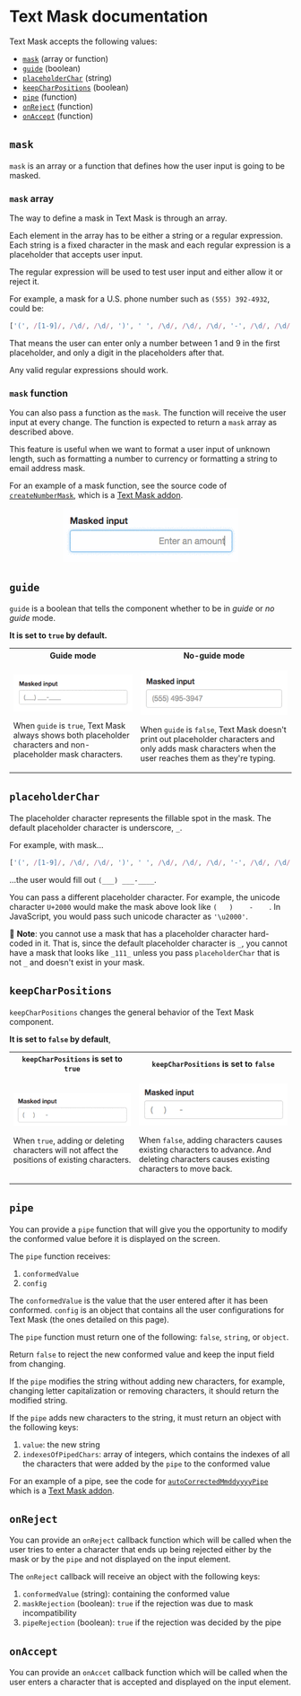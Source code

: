 # Text Mask documentation

Text Mask accepts the following values:

* [`mask`](#mask) (array or function)
* [`guide`](#guide) (boolean)
* [`placeholderChar`](#placeholderchar) (string)
* [`keepCharPositions`](#keepcharpositions) (boolean)
* [`pipe`](#pipe) (function)
* [`onReject`](#onreject) (function)
* [`onAccept`](#onaccept) (function)

## `mask`

`mask` is an array or a function that defines how the user input is going to be masked.

### `mask` array

The way to define a mask in Text Mask is through an array.

Each element in the array has to be either a string or a regular expression. Each string is a fixed character in the mask
and each regular expression is a placeholder that accepts user input. 

The regular expression will be used to test user input and either allow it or reject it.

For example, a mask for a U.S. phone number such as `(555) 392-4932`, could be:

```js
['(', /[1-9]/, /\d/, /\d/, ')', ' ', /\d/, /\d/, /\d/, '-', /\d/, /\d/, /\d/, /\d/]
```

That means the user can enter only a number between 1 and 9 in the first placeholder, and only a digit in the placeholders
after that. 

Any valid regular expressions should work.

### `mask` function

You can also pass a function as the `mask`. The function will receive the user input at every
change. The function is expected to return a `mask` array as described above.

This feature is useful when we want to format a user input of unknown length, such as
formatting a number to currency or formatting a string to email address mask.

For an example of a mask function, see the source code of
[`createNumberMask`](https://github.com/text-mask/text-mask/blob/master/addons/src/createNumberMask.js),
which is a [Text Mask addon](https://github.com/text-mask/text-mask/tree/master/addons/#readme).

<p align="center">
<img src="assets/dynamicMask.gif"/>
</p>

## `guide`

`guide` is a boolean that tells the component whether to be in *guide* or *no guide* mode.

**It is set to `true` by default.**

<table>
<tbody>
<tr>
<th>Guide mode</th>
<th>No-guide mode</th>
</tr>

<tr>
<td>
<p align="center">
<img src="assets/guideMode.gif"/>
</p>

<p>
When <code>guide</code> is <code>true</code>, Text Mask always shows both placeholder characters and non-placeholder
mask characters.
</p>
</td>

<td>
<p align="center">
<img src="assets/noGuideMode.gif"/>
</p>

</p>
When <code>guide</code> is <code>false</code>, Text Mask doesn't print out placeholder characters and only adds mask
characters when the user reaches them as they're typing.
</p>
</td>
</tr>
</tbody>
</table>

## `placeholderChar`

The placeholder character represents the fillable spot in the mask. The default placeholder
character is underscore, `_`.

For example, with mask...

```js
['(', /[1-9]/, /\d/, /\d/, ')', ' ', /\d/, /\d/, /\d/, '-', /\d/, /\d/, /\d/, /\d/]
```
 
 ...the user would fill out `(___) ___-____`.

You can pass a different placeholder character. For example, the unicode character `U+2000` would
make the mask above look like `(   )    -    `. In JavaScript, you would pass such unicode character
as `'\u2000'`.

&#x1F4CD; **Note**: you cannot use a mask that has a placeholder character hard-coded in it. That
is, since the default placeholder character is `_`, you cannot have a mask that looks like
`_111_` unless you pass `placeholderChar` that is not `_` and doesn't exist
in your mask.

## `keepCharPositions`

`keepCharPositions` changes the general behavior of the Text Mask component.

**It is set to `false` by default**,

<table>
<tbody>
<tr>
<th><code>keepCharPositions</code> is set to <code>true</code></th>
<th><code>keepCharPositions</code> is set to <code>false</code></th>
</tr>

<tr>
<td>
<p align="center">
<img src="assets/keepCharPositionsTrue.gif"/>
</p>

<p>
When <code>true</code>, adding or deleting characters will not affect the positions of existing characters.
</p>
</td>

<td>
<p align="center">
<img src="assets/keepCharPositionsFalse.gif"/>
</p>

</p>
When <code>false</code>, adding characters causes existing characters to advance. And deleting characters
causes existing characters to move back.
</p>
</td>
</tr>
</tbody>
</table>

## `pipe`

You can provide a `pipe` function that will give you the opportunity to modify the conformed value before it is
displayed on the screen.

The `pipe` function receives:

1. `conformedValue`
1. `config`

The `conformedValue` is the value that the user entered after it has been conformed. `config` is an object that 
contains all the user configurations for Text Mask (the ones detailed on this page).

The `pipe` function must return one of the following: `false`, `string`, or `object`.

Return `false` to reject the new conformed value and keep the input field from changing.

If the `pipe` modifies the string without adding new characters, for example, changing letter capitalization or removing
characters, it should return the modified string. 

If the `pipe` adds new characters to the string, it must return an object with the following keys:

1. `value`: the new string
1. `indexesOfPipedChars`: array of integers, which contains the indexes of all the characters that were added by the
`pipe` to the conformed value

For an example of a pipe, see the code for
[`autoCorrectedMmddyyyyPipe`](https://github.com/text-mask/text-mask/blob/master/addons/src/autoCorrectedMmddyyyyPipe.js)
which is a [Text Mask addon](https://github.com/text-mask/text-mask/tree/master/addons/#readme).

## `onReject`

You can provide an `onReject` callback function which will be called when the user tries to enter
a character that ends up being rejected either by the mask or by the `pipe` and not displayed on the input element.

The `onReject` callback will receive an object with the following keys:

1. `conformedValue` (string): containing the conformed value
1. `maskRejection` (boolean): `true` if the rejection was due to mask incompatibility
1. `pipeRejection` (boolean): `true` if the rejection was decided by the pipe

## `onAccept`

You can provide an `onAccet` callback function which will be called when the user enters
a character that is accepted and displayed on the input element.

